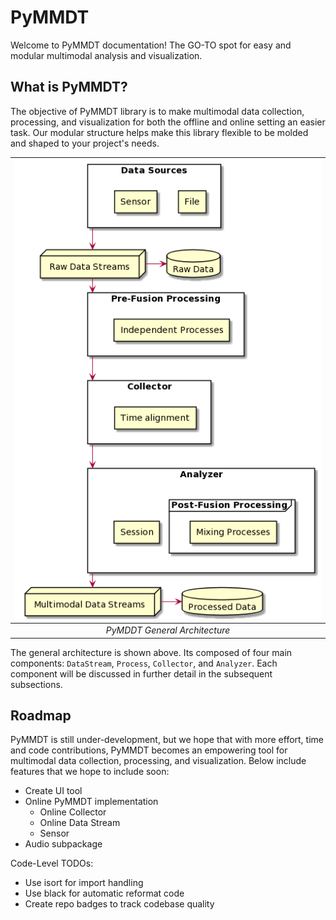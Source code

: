 # PyMMDT

Welcome to PyMMDT documentation! The GO-TO spot for easy and modular multimodal analysis and visualization.

## What is PyMMDT?

The objective of PyMMDT library is to make multimodal data collection,
processing, and visualization for both the offline and online setting an 
easier task. Our modular structure helps make this library flexible to 
be molded and shaped to your project's needs.

| ![architecture](imgs/architecture.png) |
|:--:|
| *PyMDDT General Architecture* |

The general architecture is shown above. Its composed of four main components: ``DataStream``, ``Process``, ``Collector``, and ``Analyzer``. Each component will be discussed in further detail in the subsequent subsections. 

## Roadmap

PyMMDT is still under-development, but we hope that with more effort, time and code contributions, PyMMDT becomes an empowering tool for multimodal data collection, processing, and visualization. Below include features that we hope to include soon:

- Create UI tool
- Online PyMMDT implementation
    - Online Collector
    - Online Data Stream
    - Sensor
- Audio subpackage

Code-Level TODOs:
- Use isort for import handling
- Use black for automatic reformat code
- Create repo badges to track codebase quality
